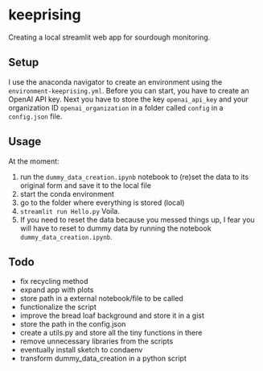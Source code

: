 # keeprising

Creating a local streamlit web app for sourdough monitoring. 

## Setup
I use the anaconda navigator to create an environment using the `environment-keeprising.yml`.
Before you can start, you have to create an OpenAI API key. Next you have to store the key `openai_api_key` and your organization ID `openai_organization` in a folder called `config` in a `config.json` file. 

## Usage
At the moment:
1. run the `dummy_data_creation.ipynb` notebook to (re)set the data to its original form and save it to the local file 
2. start the conda environment
3. go to the folder where everything is stored (local)
4. `streamlit run Hello.py`
Voila. 
5. If you need to reset the data because you messed things up, I fear you will have to reset to dummy data by running the notebook `dummy_data_creation.ipynb`.

## Todo
* fix recycling method
* expand app with plots
* store path in a external notebook/file to be called
* functionalize the script
* improve the bread loaf background and store it in a gist
* store the path in the config.json
* create a utils.py and store all the tiny functions in there
* remove unnecessary libraries from the scripts
* eventually install sketch to condaenv
* transform dummy_data_creation in a python script
